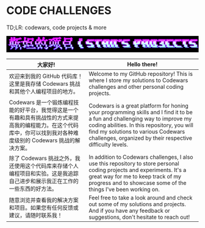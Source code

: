 # CODE CHALLENGES
TD;LR: codewars, code projects & more

![My Projects](https://github.com/munashige/code-challenges/blob/main/readme.gif)

| 大家好! | Hello there! |
|--------|----------------|
| 欢迎来到我的 GitHub 代码库！这里是我存储 Codewars 挑战和其他个人编程项目的地方。 | Welcome to my GitHub repository! This is where I store my solutions to Codewars challenges and other personal coding projects. |
| Codewars 是一个锻炼编程技能的好平台，我觉得这是一个有趣和具有挑战性的方式来提高我的编程能力。在这个代码库中，你可以找到我对各种难度级别的 Codewars 挑战的解决方案。 | Codewars is a great platform for honing your programming skills and I find it to be a fun and challenging way to improve my coding abilities. In this repository, you will find my solutions to various Codewars challenges, organized by their respective difficulty levels. |
| 除了 Codewars 挑战之外，我还使用这个代码库来存储个人编程项目和实验。这是我追踪自己进步和展示我正在工作的一些东西的好方法。 | In addition to Codewars challenges, I also use this repository to store personal coding projects and experiments. It's a great way for me to keep track of my progress and to showcase some of the things I've been working on. |
| 随意浏览并查看我的解决方案和项目。如果您有任何反馈或建议，请随时联系我！ | Feel free to take a look around and check out some of my solutions and projects. And if you have any feedback or suggestions, don't hesitate to reach out! |
